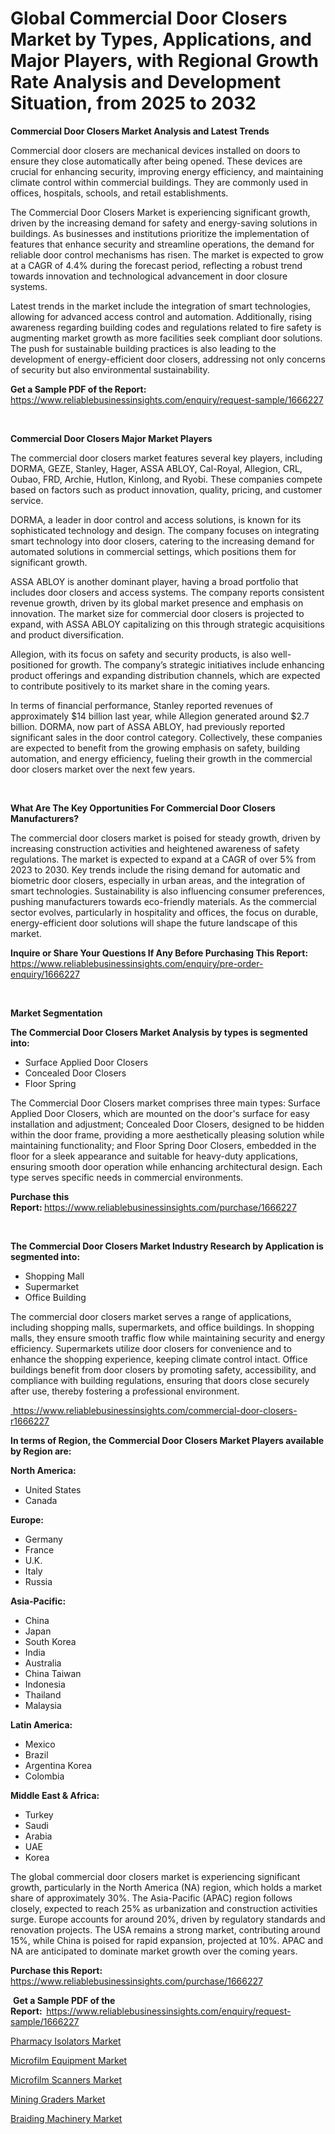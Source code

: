 <p><h1>Global Commercial Door Closers Market by Types, Applications, and Major Players, with Regional Growth Rate Analysis and Development Situation, from 2025 to 2032</h1></p><p><strong>Commercial Door Closers Market Analysis and Latest Trends</strong></p>
<p><p>Commercial door closers are mechanical devices installed on doors to ensure they close automatically after being opened. These devices are crucial for enhancing security, improving energy efficiency, and maintaining climate control within commercial buildings. They are commonly used in offices, hospitals, schools, and retail establishments.</p><p>The Commercial Door Closers Market is experiencing significant growth, driven by the increasing demand for safety and energy-saving solutions in buildings. As businesses and institutions prioritize the implementation of features that enhance security and streamline operations, the demand for reliable door control mechanisms has risen. The market is expected to grow at a CAGR of 4.4% during the forecast period, reflecting a robust trend towards innovation and technological advancement in door closure systems. </p><p>Latest trends in the market include the integration of smart technologies, allowing for advanced access control and automation. Additionally, rising awareness regarding building codes and regulations related to fire safety is augmenting market growth as more facilities seek compliant door solutions. The push for sustainable building practices is also leading to the development of energy-efficient door closers, addressing not only concerns of security but also environmental sustainability.</p></p>
<p><strong>Get a Sample PDF of the Report:&nbsp;</strong> <a href="https://www.reliablebusinessinsights.com/enquiry/request-sample/1666227?utm_campaign=950&utm_medium=2&utm_source=Github&utm_content=ia&utm_term=23022025&utm_id=commercial-door-closers">https://www.reliablebusinessinsights.com/enquiry/request-sample/1666227</a></p>
<p>&nbsp;</p>
<p><strong>Commercial Door Closers Major Market Players</strong></p>
<p><p>The commercial door closers market features several key players, including DORMA, GEZE, Stanley, Hager, ASSA ABLOY, Cal-Royal, Allegion, CRL, Oubao, FRD, Archie, Hutlon, Kinlong, and Ryobi. These companies compete based on factors such as product innovation, quality, pricing, and customer service.</p><p>DORMA, a leader in door control and access solutions, is known for its sophisticated technology and design. The company focuses on integrating smart technology into door closers, catering to the increasing demand for automated solutions in commercial settings, which positions them for significant growth.</p><p>ASSA ABLOY is another dominant player, having a broad portfolio that includes door closers and access systems. The company reports consistent revenue growth, driven by its global market presence and emphasis on innovation. The market size for commercial door closers is projected to expand, with ASSA ABLOY capitalizing on this through strategic acquisitions and product diversification.</p><p>Allegion, with its focus on safety and security products, is also well-positioned for growth. The company’s strategic initiatives include enhancing product offerings and expanding distribution channels, which are expected to contribute positively to its market share in the coming years.</p><p>In terms of financial performance, Stanley reported revenues of approximately $14 billion last year, while Allegion generated around $2.7 billion. DORMA, now part of ASSA ABLOY, had previously reported significant sales in the door control category. Collectively, these companies are expected to benefit from the growing emphasis on safety, building automation, and energy efficiency, fueling their growth in the commercial door closers market over the next few years.</p></p>
<p>&nbsp;</p>
<p><strong>What Are The Key Opportunities For Commercial Door Closers Manufacturers?</strong></p>
<p><p>The commercial door closers market is poised for steady growth, driven by increasing construction activities and heightened awareness of safety regulations. The market is expected to expand at a CAGR of over 5% from 2023 to 2030. Key trends include the rising demand for automatic and biometric door closers, especially in urban areas, and the integration of smart technologies. Sustainability is also influencing consumer preferences, pushing manufacturers towards eco-friendly materials. As the commercial sector evolves, particularly in hospitality and offices, the focus on durable, energy-efficient door solutions will shape the future landscape of this market.</p></p>
<p><strong>Inquire or Share Your Questions If Any Before Purchasing This Report:</strong> <a href="https://www.reliablebusinessinsights.com/enquiry/pre-order-enquiry/1666227?utm_campaign=950&utm_medium=2&utm_source=Github&utm_content=ia&utm_term=23022025&utm_id=commercial-door-closers">https://www.reliablebusinessinsights.com/enquiry/pre-order-enquiry/1666227</a></p>
<p>&nbsp;</p>
<p><strong>Market Segmentation</strong></p>
<p><strong>The Commercial Door Closers Market Analysis by types is segmented into:</strong></p>
<p><ul><li>Surface Applied Door Closers</li><li>Concealed Door Closers</li><li>Floor Spring</li></ul></p>
<p><p>The Commercial Door Closers market comprises three main types: Surface Applied Door Closers, which are mounted on the door's surface for easy installation and adjustment; Concealed Door Closers, designed to be hidden within the door frame, providing a more aesthetically pleasing solution while maintaining functionality; and Floor Spring Door Closers, embedded in the floor for a sleek appearance and suitable for heavy-duty applications, ensuring smooth door operation while enhancing architectural design. Each type serves specific needs in commercial environments.</p></p>
<p><strong>Purchase this Report:&nbsp;</strong><a href="https://www.reliablebusinessinsights.com/purchase/1666227?utm_campaign=950&utm_medium=2&utm_source=Github&utm_content=ia&utm_term=23022025&utm_id=commercial-door-closers">https://www.reliablebusinessinsights.com/purchase/1666227</a></p>
<p>&nbsp;</p>
<p><strong>The Commercial Door Closers Market Industry Research by Application is segmented into:</strong></p>
<p><ul><li>Shopping Mall</li><li>Supermarket</li><li>Office Building</li></ul></p>
<p><p>The commercial door closers market serves a range of applications, including shopping malls, supermarkets, and office buildings. In shopping malls, they ensure smooth traffic flow while maintaining security and energy efficiency. Supermarkets utilize door closers for convenience and to enhance the shopping experience, keeping climate control intact. Office buildings benefit from door closers by promoting safety, accessibility, and compliance with building regulations, ensuring that doors close securely after use, thereby fostering a professional environment.</p></p>
<p><a href="https://www.reliablebusinessinsights.com/commercial-door-closers-r1666227?utm_campaign=950&utm_medium=2&utm_source=Github&utm_content=ia&utm_term=23022025&utm_id=commercial-door-closers">&nbsp;https://www.reliablebusinessinsights.com/commercial-door-closers-r1666227</a></p>
<p><strong>In terms of Region, the Commercial Door Closers Market Players available by Region are:</strong></p>
<p>
    <p> <strong> North America: </strong>
        <ul>
            <li>United States</li>
            <li>Canada</li>
        </ul>
        </p> 
    <p> <strong> Europe: </strong>
        <ul>
            <li>Germany</li>
            <li>France</li>
            <li>U.K.</li>
            <li>Italy</li>
            <li>Russia</li>
        </ul>
        </p> 
    <p> <strong> Asia-Pacific: </strong>
        <ul>
            <li>China</li>
            <li>Japan</li>
            <li>South Korea</li>
            <li>India</li>
            <li>Australia</li>
            <li>China Taiwan</li>
            <li>Indonesia</li>
            <li>Thailand</li>
            <li>Malaysia</li>
        </ul>
        </p> 
    <p> <strong> Latin America: </strong>
        <ul>
            <li>Mexico</li>
            <li>Brazil</li>
            <li>Argentina Korea</li>
            <li>Colombia</li>
        </ul>
        </p> 
    <p> <strong> Middle East & Africa: </strong>
        <ul>
            <li>Turkey</li>
            <li>Saudi</li>
            <li>Arabia</li>
            <li>UAE</li>
            <li>Korea</li>
        </ul>
    </p>
    </p>
<p><p>The global commercial door closers market is experiencing significant growth, particularly in the North America (NA) region, which holds a market share of approximately 30%. The Asia-Pacific (APAC) region follows closely, expected to reach 25% as urbanization and construction activities surge. Europe accounts for around 20%, driven by regulatory standards and renovation projects. The USA remains a strong market, contributing around 15%, while China is poised for rapid expansion, projected at 10%. APAC and NA are anticipated to dominate market growth over the coming years.</p></p>
<p><strong>Purchase this Report: </strong><a href="https://www.reliablebusinessinsights.com/purchase/1666227?utm_campaign=950&utm_medium=2&utm_source=Github&utm_content=ia&utm_term=23022025&utm_id=commercial-door-closers">https://www.reliablebusinessinsights.com/purchase/1666227</a></p>
<p>&nbsp;<strong>Get a Sample PDF of the Report:&nbsp;&nbsp;</strong><a href="https://www.reliablebusinessinsights.com/enquiry/request-sample/1666227?utm_campaign=950&utm_medium=2&utm_source=Github&utm_content=ia&utm_term=23022025&utm_id=commercial-door-closers">https://www.reliablebusinessinsights.com/enquiry/request-sample/1666227</a></p>
<p><strong></strong></p>
<p><p><a href="https://github.com/sponsumelo/Market-Research-Report-List-1/blob/main/pharmacy-isolators-market.md?utm_campaign=950&utm_medium=2&utm_source=Github&utm_content=ia&utm_term=23022025&utm_id=commercial-door-closers">Pharmacy Isolators Market</a></p><p><a href="https://github.com/hedbomkrahe/Market-Research-Report-List-1/blob/main/microfilm-equipment-market.md?utm_campaign=950&utm_medium=2&utm_source=Github&utm_content=ia&utm_term=23022025&utm_id=commercial-door-closers">Microfilm Equipment Market</a></p><p><a href="https://github.com/nkbaroga/Market-Research-Report-List-1/blob/main/microfilm-scanners-market.md?utm_campaign=950&utm_medium=2&utm_source=Github&utm_content=ia&utm_term=23022025&utm_id=commercial-door-closers">Microfilm Scanners Market</a></p><p><a href="https://github.com/elvutedipela/Market-Research-Report-List-1/blob/main/mining-graders-market.md?utm_campaign=950&utm_medium=2&utm_source=Github&utm_content=ia&utm_term=23022025&utm_id=commercial-door-closers">Mining Graders Market</a></p><p><a href="https://github.com/lateshab69/Market-Research-Report-List-1/blob/main/braiding-machinery-market.md?utm_campaign=950&utm_medium=2&utm_source=Github&utm_content=ia&utm_term=23022025&utm_id=commercial-door-closers">Braiding Machinery Market</a></p></p>